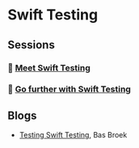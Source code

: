 # Swift Testing

## Sessions

### 🎥 [Meet Swift Testing](https://developer.apple.com/videos/play/wwdc2024-10179)

### 🎥 [Go further with Swift Testing](https://developer.apple.com/videos/play/wwdc2024-10195)

## Blogs

- [Testing Swift Testing](https://www.basbroek.nl/testing-swift-testing), Bas Broek
